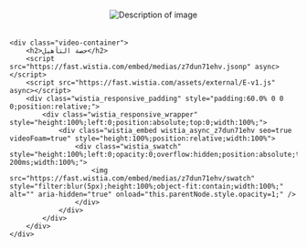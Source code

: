 <html lang="en">
<head>
    <meta charset="UTF-8">
    <meta name="viewport" content="width=device-width, initial-scale=1.0">
    <title>Embedded Image and Videos</title>
    <style>
        .image-container {
            text-align: center;
            padding: 20px;
        }
        .image-container img {
            max-width: 35%;
            height: auto;
        }
        .video-container {
            text-align: center;
            margin: 20px 0;
        }
        .video-container h2 {
            margin-bottom: 10px;
        }
    </style>
</head>
<body>
    <div class="image-container">
        <img src="https://i.ibb.co/t4dBqr9/26015241-c430-4b73-926a-4c46642063f0-removebg.png" alt="Description of image">
    </div>

    <div class="video-container">
        <h2>حصة التأهيل</h2>
        <script src="https://fast.wistia.com/embed/medias/z7dun71ehv.jsonp" async></script>
        <script src="https://fast.wistia.com/assets/external/E-v1.js" async></script>
        <div class="wistia_responsive_padding" style="padding:60.0% 0 0 0;position:relative;">
            <div class="wistia_responsive_wrapper" style="height:100%;left:0;position:absolute;top:0;width:100%;">
                <div class="wistia_embed wistia_async_z7dun71ehv seo=true videoFoam=true" style="height:100%;position:relative;width:100%">
                    <div class="wistia_swatch" style="height:100%;left:0;opacity:0;overflow:hidden;position:absolute;top:0;transition:opacity 200ms;width:100%;">
                        <img src="https://fast.wistia.com/embed/medias/z7dun71ehv/swatch" style="filter:blur(5px);height:100%;object-fit:contain;width:100%;" alt="" aria-hidden="true" onload="this.parentNode.style.opacity=1;" />
                    </div>
                </div>
            </div>
        </div>
    </div>


